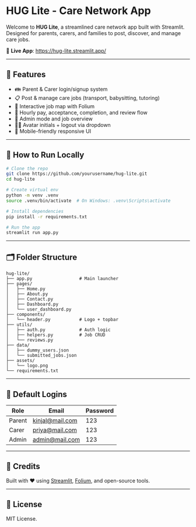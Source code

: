 
# HUG Lite - Care Network App

Welcome to **HUG Lite**, a streamlined care network app built with Streamlit. Designed for parents, carers, and families to post, discover, and manage care jobs.

🔗 **Live App**: https://hug-lite.streamlit.app/

---

## 🌟 Features

- 👪 Parent & Carer login/signup system
- 📋 Post & manage care jobs (transport, babysitting, tutoring)
- 📍 Interactive job map with Folium
- 🧮 Hourly pay, acceptance, completion, and review flow
- 🔐 Admin mode and job overview
- 🧑‍🎨 Avatar initials + logout via dropdown
- 📱 Mobile-friendly responsive UI

---

## 🚀 How to Run Locally

```bash
# Clone the repo
git clone https://github.com/yourusername/hug-lite.git
cd hug-lite

# Create virtual env
python -m venv .venv
source .venv/bin/activate  # On Windows: .venv\Scripts\activate

# Install dependencies
pip install -r requirements.txt

# Run the app
streamlit run app.py
```

---

## 🗂 Folder Structure

```
hug-lite/
├── app.py                  # Main launcher
├── pages/
│   ├── Home.py
│   ├── About.py
│   ├── Contact.py
│   ├── Dashboard.py
│   └── user_dashboard.py
├── components/
│   └── header.py           # Logo + topbar
├── utils/
│   ├── auth.py             # Auth logic
│   ├── helpers.py          # Job CRUD
│   └── reviews.py
├── data/
│   ├── dummy_users.json
│   └── submitted_jobs.json
├── assets/
│   └── logo.png
└── requirements.txt
```

---

## 🔐 Default Logins

| Role   | Email              | Password |
|--------|--------------------|----------|
| Parent | kinjal@mail.com    | 123      |
| Carer  | priya@mail.com     | 123      |
| Admin  | admin@mail.com     | 123      |

---

## 🤝 Credits

Built with ❤️ using [Streamlit](https://streamlit.io), [Folium](https://python-visualization.github.io/folium/), and open-source tools.

---

## 📜 License

MIT License.
